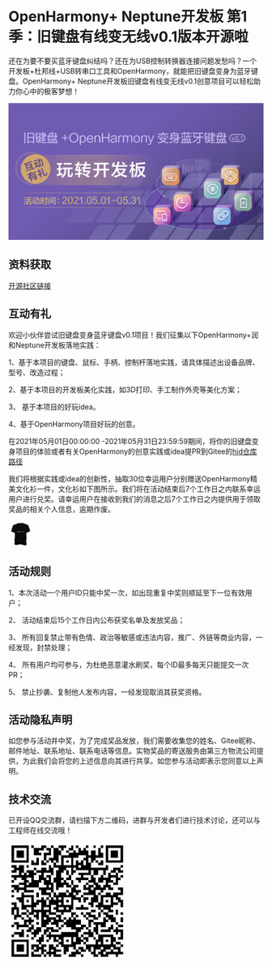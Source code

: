 # OpenHarmony+ Neptune开发板 第1季：旧键盘有线变无线v0.1版本开源啦

还在为要不要买蓝牙键盘纠结吗？还在为USB控制转换器连接问题发愁吗？一个开发板+杜邦线+USB转串口工具和OpenHarmony，就能把旧键盘变身为蓝牙键盘。OpenHarmony+ Neptune开发板旧键盘有线变无线v0.1创意项目可以轻松助力你心中的极客梦想！

![board](meta/board.png)

## 资料获取

[开源社区链接](https://gitee.com/openharmony-sig/vendor_oh_fun/tree/master/hihope_neptune-oh_hid)

## 互动有礼

欢迎小伙伴尝试旧键盘变身蓝牙键盘v0.1项目！我们征集以下OpenHarmony+润和Neptune开发板落地实践：

1、基于本项目的键盘、鼠标、手柄、控制杆落地实践，请具体描述出设备品牌、型号、改造过程；

2、基于本项目的开发板美化实践，如3D打印、手工制作外壳等美化方案；

3、 基于本项目的好玩idea。

4、基于OpenHarmony项目好玩的创意。

在2021年05月01日00:00:00 -2021年05月31日23:59:59期间，将你的旧键盘变身项目的体验或者有关OpenHarmony的创意实践或idea提PR到Gitee的[hid仓库路径](https://gitee.com/openharmony-sig/vendor_oh_fun/tree/master/hihope_neptune-oh_hid)

我们将根据实践或idea的创新性，抽取30位幸运用户分别赠送OpenHarmony精美文化衫一件，文化衫如下图所示。我们将在活动结束后7个工作日之内联系幸运用户进行兑奖。请幸运用户在接收到我们的消息之后7个工作日之内提供用于领取奖品的相关个人信息，逾期作废。

<img src=meta/Tshirt.jpeg style="zoom:5%">



## 活动规则

1、本次活动一个用户ID只能中奖一次，如出现重复中奖则顺延至下一位有效用户；

2、 活动结束后15个工作日内公布获奖名单及发放奖品； 

3、 所有回复禁止带有色情、政治等敏感或违法内容，推广、外链等商业内容，一经发现，封禁处理；

4、 所有用户均可参与，为杜绝恶意灌水刷奖，每个ID最多每天只能提交一次PR；

5、 禁止抄袭、复制他人发布内容，一经发现取消其获奖资格。

## 活动隐私声明

如您参与活动并中奖，为了完成奖品发放，我们需要收集您的姓名、Gitee昵称、邮件地址、联系地址、联系电话等信息。实物奖品的寄送服务由第三方物流公司提供，为此我们会将您的上述信息向其进行共享。如您参与活动即表示您同意以上声明。

## 技术交流

已开设QQ交流群，请扫描下方二维码，进群与开发者们进行技术讨论，还可以与工程师在线交流哦！

<img src=meta/QQimg.jpeg style="zoom:50%">